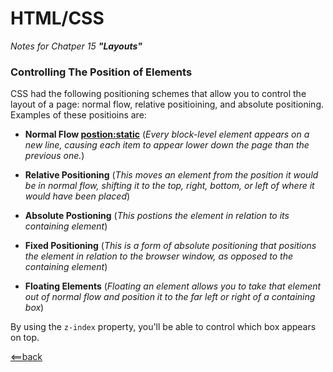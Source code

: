# HTML/CSS

*Notes for Chatper 15 **"Layouts"***

### Controlling The Position of Elements

CSS had the following positioning schemes that allow you to control the layout of a page: normal flow,
relative positioining, and absolute positioning.
Examples of these positioins are:

- **Normal Flow <postion:static>**
(*Every block-level element appears on  a new line, causing each item to appear lower down the page than
 the previous one.*)
 
 
 
- **Relative Positioning**
(*This moves an element from the position it would be in normal flow, shifting it to the top, right, bottom,
 or left of where it would have been placed*)
- **Absolute Postioning**
(*This postions the element in relation to its containing element*)
- **Fixed Positioning**
(*This is a form of absolute positioning that positions the element in relation to the browser window, as
 opposed to the containing element*)
- **Floating Elements**
(*Floating an element allows you to take that element out of normal flow and position it to the far left or right
 of a containing box*)

By using the ```z-index``` property, you'll be able to control which box appears on top. 








[<==back](README.md)
